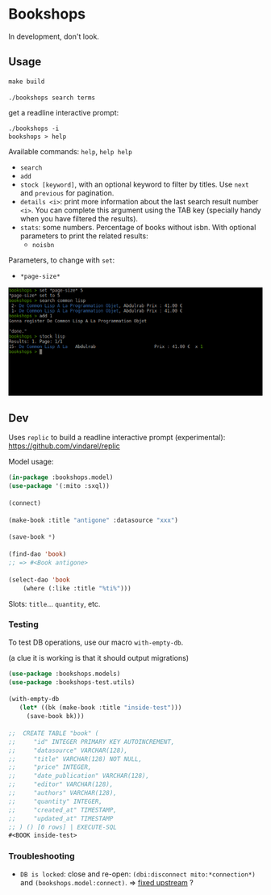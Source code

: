 # Bookshops

In development, don't look.

## Usage

    make build

    ./bookshops search terms

get a readline interactive prompt:

    ./bookshops -i
    bookshops > help

Available commands: `help`, `help help`

- `search`
- `add`
- `stock [keyword]`, with an optional keyword to filter by titles. Use `next` and `previous` for pagination.
- `details <i>`: print more information about the last search result
  number `<i>`. You can complete this argument using the TAB key
  (specially handy when you have filtered the results).
- `stats`: some numbers. Percentage of books without isbn. With optional parameters to print the related results:
  - `noisbn`

Parameters, to change with `set`:

- `*page-size*`


![](img.png)


## Dev

Uses `replic` to build a readline interactive prompt (experimental):
https://github.com/vindarel/replic

Model usage:

```lisp
(in-package :bookshops.model)
(use-package '(:mito :sxql))

(connect)

(make-book :title "antigone" :datasource "xxx")

(save-book *)

(find-dao 'book)
;; => #<Book antigone>

(select-dao 'book
    (where (:like :title "%ti%")))
```

Slots: `title`... `quantity`, etc.

### Testing

To test DB operations, use our macro `with-empty-db`.

(a clue it is working is that it should output migrations)

```lisp
(use-package :bookshops.models)
(use-package :bookshops-test.utils)

(with-empty-db
   (let* ((bk (make-book :title "inside-test")))
     (save-book bk)))

;;  CREATE TABLE "book" (
;;     "id" INTEGER PRIMARY KEY AUTOINCREMENT,
;;     "datasource" VARCHAR(128),
;;     "title" VARCHAR(128) NOT NULL,
;;     "price" INTEGER,
;;     "date_publication" VARCHAR(128),
;;     "editor" VARCHAR(128),
;;     "authors" VARCHAR(128),
;;     "quantity" INTEGER,
;;     "created_at" TIMESTAMP,
;;     "updated_at" TIMESTAMP
;; ) () [0 rows] | EXECUTE-SQL
#<BOOK inside-test>
```

### Troubleshooting

- `DB is locked`: close and re-open: `(dbi:disconnect mito:*connection*)` and `(bookshops.model:connect)`. => [fixed upstream](https://github.com/fukamachi/mito/pull/28#issuecomment-377450798) ?

